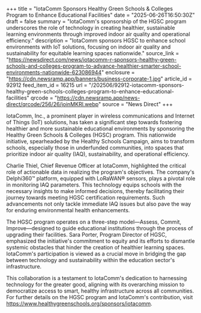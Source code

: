 +++
title = "IotaComm Sponsors Healthy Green Schools & Colleges Program to Enhance Educational Facilities"
date = "2025-06-26T16:50:30Z"
draft = false
summary = "IotaComm's sponsorship of the HGSC program underscores the role of technology in creating healthier, sustainable learning environments through improved indoor air quality and operational efficiency."
description = "IotaComm sponsors HGSC to enhance school environments with IoT solutions, focusing on indoor air quality and sustainability for equitable learning spaces nationwide."
source_link = "https://newsdirect.com/news/iotacomm-r-sponsors-healthy-green-schools-and-colleges-program-to-advance-healthier-smarter-school-environments-nationwide-623086944"
enclosure = "https://cdn.newsramp.app/banners/business-corporate-1.jpg"
article_id = 92912
feed_item_id = 16215
url = "/202506/92912-iotacomm-sponsors-healthy-green-schools-colleges-program-to-enhance-educational-facilities"
qrcode = "https://cdn.newsramp.app/news-direct/qrcode/256/26/joinMKRl.webp"
source = "News Direct"
+++

<p>IotaComm, Inc., a prominent player in wireless communications and Internet of Things (IoT) solutions, has taken a significant step towards fostering healthier and more sustainable educational environments by sponsoring the Healthy Green Schools & Colleges (HGSC) program. This nationwide initiative, spearheaded by the Healthy Schools Campaign, aims to transform schools, especially those in underfunded communities, into spaces that prioritize indoor air quality (IAQ), sustainability, and operational efficiency.</p><p>Charlie Thiel, Chief Revenue Officer at IotaComm, highlighted the critical role of actionable data in realizing the program's objectives. The company's Delphi360™ platform, equipped with LoRaWAN® sensors, plays a pivotal role in monitoring IAQ parameters. This technology equips schools with the necessary insights to make informed decisions, thereby facilitating their journey towards meeting HGSC certification requirements. Such advancements not only tackle immediate IAQ issues but also pave the way for enduring environmental health enhancements.</p><p>The HGSC program operates on a three-step model—Assess, Commit, Improve—designed to guide educational institutions through the process of upgrading their facilities. Sara Porter, Program Director of HGSC, emphasized the initiative's commitment to equity and its efforts to dismantle systemic obstacles that hinder the creation of healthier learning spaces. IotaComm's participation is viewed as a crucial move in bridging the gap between technology and sustainability within the education sector's infrastructure.</p><p>This collaboration is a testament to IotaComm's dedication to harnessing technology for the greater good, aligning with its overarching mission to democratize access to smart, healthy infrastructure across all communities. For further details on the HGSC program and IotaComm's contribution, visit <a href='https://www.healthygreenschools.org/sponsors/iotacomm' rel='nofollow' target='_blank'>https://www.healthygreenschools.org/sponsors/iotacomm</a>.</p>
